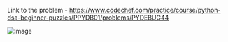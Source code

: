 Link to the problem - https://www.codechef.com/practice/course/python-dsa-beginner-puzzles/PPYDB01/problems/PYDEBUG44


![image](https://github.com/Haleshot/Competitive-Programming/assets/57552973/7ccbc318-ae96-47a9-bb6b-b779061edb43)
